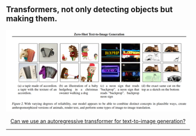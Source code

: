 ## Transformers, not only detecting objects but making them.

<p align="center">
  <img src="img/zeroshottti.png">
</p>

<div align="center">
  <a href="https://raw.githubusercontent.com/kantarcise/notebook/master/Transformers/2102.12092.pdf"> Can we use an autoregressive transformer for text-to-image generation? </a>
</div>

---
